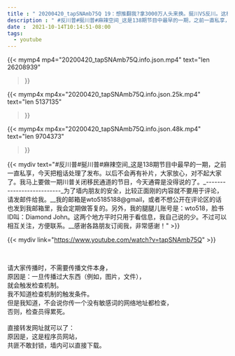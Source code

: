 ```yaml
---
title : " 20200420_tapSNAmb75Q 19：想推翻我?拿3000万人头来换。挻川VS反川。这样的一群人挻川普，我只能破口了。转战油管，一切从头再来。（2019年9月27日脸书录制节目） "
description : " #反川普#挻川普#麻辣空间_这是138期节目中最早的一期，之前一直私享，今天把粗话处理了发布。以后不会再有补片，大家放心，对不起大家了。我马上要做一期川普关闭移民通道的节目，今天通霄是没得说的了。_--------------------------_为了墙内朋友的安全，比较正面刚的内容就不要用于评论，请发邮件给我。__我的邮箱是wto5185188@gmail，或者不想公开在评论区的话也发到我邮箱里，我会定期做答复的。另外，我的腿腿儿账号是：wto518，脸书ID叫：Diamond John。这两个地方平时只用于看信息，我自己说的少。不过可以相互关注，方便联系。__感谢各路朋友订阅我，非常感谢！ "
date :  2021-10-14T10:14:51-08:00
tags:
  - youtube
---
```


{{< mymp4 mp4="20200420_tapSNAmb75Q.info.json.mp4" 
text="len 26208939"
>}}

{{< mymp4x  mp4x="20200420_tapSNAmb75Q.info.json.25k.mp4"
text="len 5137135"
>}}

{{< mymp4x  mp4x="20200420_tapSNAmb75Q.info.json.48k.mp4"
text="len 9704373"
>}}


{{< mydiv text="#反川普#挻川普#麻辣空间_这是138期节目中最早的一期，之前一直私享，今天把粗话处理了发布。以后不会再有补片，大家放心，对不起大家了。我马上要做一期川普关闭移民通道的节目，今天通霄是没得说的了。_--------------------------_为了墙内朋友的安全，比较正面刚的内容就不要用于评论，请发邮件给我。__我的邮箱是wto5185188@gmail，或者不想公开在评论区的话也发到我邮箱里，我会定期做答复的。另外，我的腿腿儿账号是：wto518，脸书ID叫：Diamond John。这两个地方平时只用于看信息，我自己说的少。不过可以相互关注，方便联系。__感谢各路朋友订阅我，非常感谢！" >}}
<br>

{{< mydiv link="https://www.youtube.com/watch?v=tapSNAmb75Q" >}}


<br>

请大家传播时，不需要传播文件本身，<br>
原因是：一旦传播过大东西（例如，图片，文件），<br>
就会触发检查机制。<br>
我不知道检查机制的触发条件。<br>
但是我知道，不会说你传一个没有敏感词的网络地址都检查，<br>
否则，检查员得累死。<br><br>
直接转发网址就可以了：<br>
原因是，这是程序员网站，<br>
共匪不敢封锁，墙内可以直接下载。


